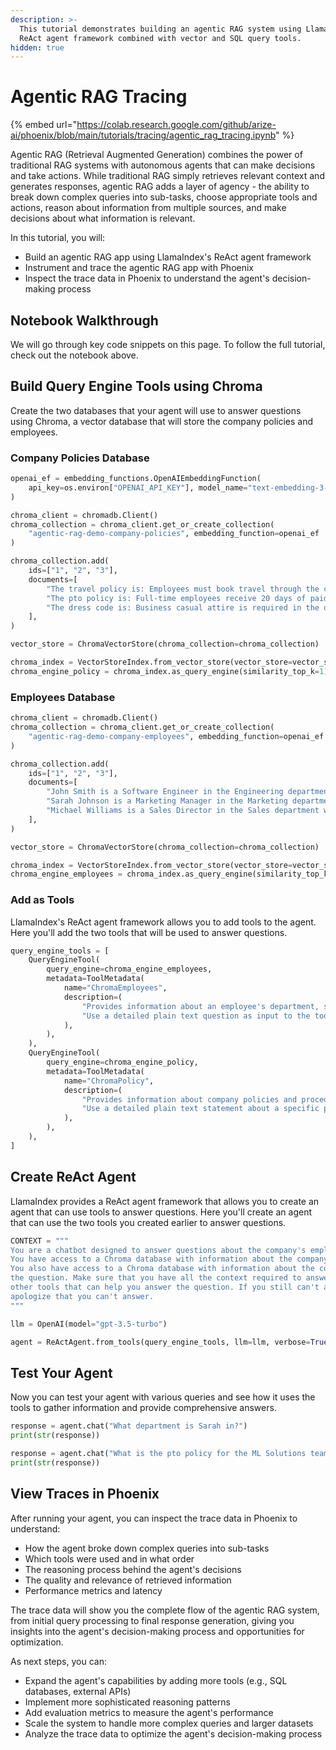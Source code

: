```yaml
---
description: >-
  This tutorial demonstrates building an agentic RAG system using LlamaIndex's
  ReAct agent framework combined with vector and SQL query tools.
hidden: true
---
```


# Agentic RAG Tracing

{% embed url="https://colab.research.google.com/github/arize-ai/phoenix/blob/main/tutorials/tracing/agentic_rag_tracing.ipynb" %}

Agentic RAG (Retrieval Augmented Generation) combines the power of traditional RAG systems with autonomous agents that can make decisions and take actions. While traditional RAG simply retrieves relevant context and generates responses, agentic RAG adds a layer of agency - the ability to break down complex queries into sub-tasks, choose appropriate tools and actions, reason about information from multiple sources, and make decisions about what information is relevant.

In this tutorial, you will:

* Build an agentic RAG app using LlamaIndex's ReAct agent framework
* Instrument and trace the agentic RAG app with Phoenix
* Inspect the trace data in Phoenix to understand the agent's decision-making process

## Notebook Walkthrough

&#x20;We will go through key code snippets on this page. To follow the full tutorial, check out the notebook above.&#x20;

## Build Query Engine Tools using Chroma

Create the two databases that your agent will use to answer questions using Chroma, a vector database that will store the company policies and employees.

### Company Policies Database

```python
openai_ef = embedding_functions.OpenAIEmbeddingFunction(
    api_key=os.environ["OPENAI_API_KEY"], model_name="text-embedding-3-small"
)

chroma_client = chromadb.Client()
chroma_collection = chroma_client.get_or_create_collection(
    "agentic-rag-demo-company-policies", embedding_function=openai_ef
)

chroma_collection.add(
    ids=["1", "2", "3"],
    documents=[
        "The travel policy is: Employees must book travel through the company portal. Economy class flights and standard hotel rooms are covered. Meals during travel are reimbursed up to $75/day. All expenses require receipts.",
        "The pto policy is: Full-time employees receive 20 days of paid time off per year, accrued monthly. PTO requests must be submitted at least 2 weeks in advance through the HR portal. Unused PTO can carry over up to 5 days into the next year.",
        "The dress code is: Business casual attire is required in the office. This includes collared shirts, slacks or knee-length skirts, and closed-toe shoes. Jeans are permitted on Fridays. No athletic wear or overly casual clothing.",
    ],
)

vector_store = ChromaVectorStore(chroma_collection=chroma_collection)

chroma_index = VectorStoreIndex.from_vector_store(vector_store=vector_store)
chroma_engine_policy = chroma_index.as_query_engine(similarity_top_k=1)
```

### Employees Database

```python
chroma_client = chromadb.Client()
chroma_collection = chroma_client.get_or_create_collection(
    "agentic-rag-demo-company-employees", embedding_function=openai_ef
)

chroma_collection.add(
    ids=["1", "2", "3"],
    documents=[
        "John Smith is a Software Engineer in the Engineering department who started on 2023-01-15",
        "Sarah Johnson is a Marketing Manager in the Marketing department who started on 2022-08-01",
        "Michael Williams is a Sales Director in the Sales department who started on 2021-03-22",
    ],
)

vector_store = ChromaVectorStore(chroma_collection=chroma_collection)

chroma_index = VectorStoreIndex.from_vector_store(vector_store=vector_store)
chroma_engine_employees = chroma_index.as_query_engine(similarity_top_k=1)
```

### Add as Tools

LlamaIndex's ReAct agent framework allows you to add tools to the agent. Here you'll add the two tools that will be used to answer questions.

```python
query_engine_tools = [
    QueryEngineTool(
        query_engine=chroma_engine_employees,
        metadata=ToolMetadata(
            name="ChromaEmployees",
            description=(
                "Provides information about an employee's department, start date, and name from a relational database."
                "Use a detailed plain text question as input to the tool."
            ),
        ),
    ),
    QueryEngineTool(
        query_engine=chroma_engine_policy,
        metadata=ToolMetadata(
            name="ChromaPolicy",
            description=(
                "Provides information about company policies and procedures. Use this to get more detailed information about company policies."
                "Use a detailed plain text statement about a specific policy as input to the tool."
            ),
        ),
    ),
]
```

## Create ReAct Agent

LlamaIndex provides a ReAct agent framework that allows you to create an agent that can use tools to answer questions. Here you'll create an agent that can use the two tools you created earlier to answer questions.

```python
CONTEXT = """
You are a chatbot designed to answer questions about the company's employees and policies.
You have access to a Chroma database with information about the company's employees and their departmental information.
You also have access to a Chroma database with information about the company's policies. Use provided context to help answer
the question. Make sure that you have all the context required to answer the question and if you don't, check if there are
other tools that can help you answer the question. If you still can't answer the question, ask the user for more information and
apologize that you can't answer.
"""

llm = OpenAI(model="gpt-3.5-turbo")

agent = ReActAgent.from_tools(query_engine_tools, llm=llm, verbose=True, context=CONTEXT)
```

## Test Your Agent

Now you can test your agent with various queries and see how it uses the tools to gather information and provide comprehensive answers.

```python
response = agent.chat("What department is Sarah in?")
print(str(response))
```

```python
response = agent.chat("What is the pto policy for the ML Solutions team?")
print(str(response))
```

## View Traces in Phoenix

After running your agent, you can inspect the trace data in Phoenix to understand:

* How the agent broke down complex queries into sub-tasks
* Which tools were used and in what order
* The reasoning process behind the agent's decisions
* The quality and relevance of retrieved information
* Performance metrics and latency

The trace data will show you the complete flow of the agentic RAG system, from initial query processing to final response generation, giving you insights into the agent's decision-making process and opportunities for optimization.

As next steps, you can:

* Expand the agent's capabilities by adding more tools (e.g., SQL databases, external APIs)
* Implement more sophisticated reasoning patterns
* Add evaluation metrics to measure the agent's performance
* Scale the system to handle more complex queries and larger datasets
* Analyze the trace data to optimize the agent's decision-making process
